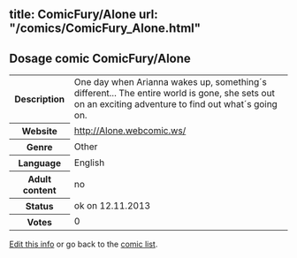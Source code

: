 title: ComicFury/Alone
url: "/comics/ComicFury_Alone.html"
---
Dosage comic ComicFury/Alone
-----------------------------------------

<p id="msg"></p>
<script type="text/javascript">
if (window.location.search === '?edit_info_mail=sent_ok') {
  var elem = document.getElementById("msg");
  elem.innerHTML = 'Edited information sucessfully sent for review, which is usually done daily. Thanks!';
  elem.className = 'ok';
}
</script>
<table class="comicinfo">
<tr>
<th>Description</th><td>One day when Arianna wakes up, something´s different... The entire world is gone, she sets out on an exciting adventure to find out what´s going on.</td>
</tr>
<tr>
<th>Website</th><td><a href="http://Alone.webcomic.ws/">http://Alone.webcomic.ws/</a></td>
</tr>
<tr>
<th>Genre</th><td>Other</td>
</tr>
<tr>
<th>Language</th><td>English</td>
</tr>
<tr>
<th>Adult content</th><td>no</td>
</tr>
<tr>
<th>Status</th><td>ok on 12.11.2013</td>
</tr>
<tr>
<th>Votes</th><td>0</td>
</tr>
</table>

[Edit this info](ComicFury_Alone_edit.html) or go back to the [comic list](../comic-index.html).
